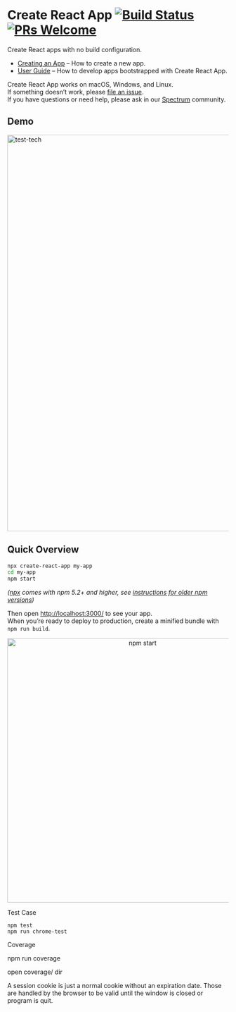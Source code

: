 # Create React App [![Build Status](https://dev.azure.com/facebook/create-react-app/_apis/build/status/facebook.create-react-app?branchName=master)](https://dev.azure.com/facebook/create-react-app/_build/latest?definitionId=1&branchName=master) [![PRs Welcome](https://img.shields.io/badge/PRs-welcome-green.svg)](https://github.com/facebook/create-react-app/pulls)

Create React apps with no build configuration.

- [Creating an App](#creating-an-app) – How to create a new app.
- [User Guide](https://facebook.github.io/create-react-app/) – How to develop apps bootstrapped with Create React App.

Create React App works on macOS, Windows, and Linux.<br>
If something doesn’t work, please [file an issue](https://github.com/facebook/create-react-app/issues/new).<br>
If you have questions or need help, please ask in our [Spectrum](https://spectrum.chat/create-react-app) community.

## Demo

<img src="assets/images/demo.gif" alt="test-tech" width="900"/>

## Quick Overview

```sh
npx create-react-app my-app
cd my-app
npm start
```

_([npx](https://medium.com/@maybekatz/introducing-npx-an-npm-package-runner-55f7d4bd282b) comes with npm 5.2+ and higher, see [instructions for older npm versions](https://gist.github.com/gaearon/4064d3c23a77c74a3614c498a8bb1c5f))_

Then open [http://localhost:3000/](http://localhost:3000/) to see your app.<br>
When you’re ready to deploy to production, create a minified bundle with `npm run build`.

<p align='center'>
<img src='https://cdn.rawgit.com/facebook/create-react-app/27b42ac/screencast.svg' width='600' alt='npm start'>
</p>

Test Case

<pre><code language="undefined">npm test
npm run chrome-test</code></pre>

Coverage

npm run coverage

open coverage/ dir


A session cookie is just a normal cookie without an expiration date. Those are handled by the browser to be valid until the window is closed or program is quit.
